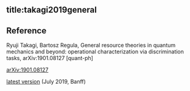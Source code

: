 title:takagi2019general
---

## Reference

Ryuji Takagi, Bartosz Regula, General resource theories in quantum mechanics and beyond: operational characterization via discrimination tasks, arXiv:1901.08127 [quant-ph]
  

[arXiv:1901.08127](https://arxiv.org/abs/1901.08127)

[latest version](takagi2019general/takagi.pdf) (July 2019, Banff)

  		
